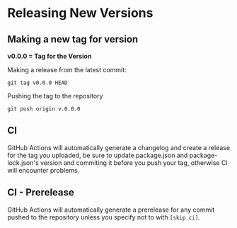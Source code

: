 # Releasing New Versions

## Making a new tag for version
**v0.0.0 = Tag for the Version**

Making a release from the latest commit:
```
git tag v0.0.0 HEAD
```
Pushing the tag to the repository
```
git push origin v.0.0.0
```

## CI 
GitHub Actions will automatically generate a changelog and create a release for the tag you uploaded, be sure to update package.json and package-lock.json's version and commiting it before you push your tag, otherwise CI will encounter problems.

## CI - Prerelease
GitHub Actions will automatically generate a prerelease for any commit pushed to the repository unless you specify not to with `[skip ci]`.